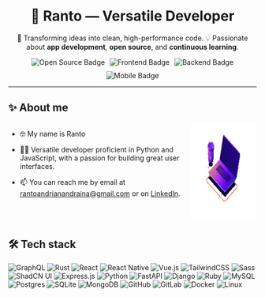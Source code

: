 <div align="center">
  <h1>👋  Ranto — Versatile Developer</h1>
  
  <p>🚀 Transforming ideas into clean, high-performance code. 💡 Passionate about <b>app development</b>, <b>open source</b>, and <b>continuous learning</b>.</p>
  
  <div style="display: flex; gap: 10px; flex-wrap: wrap; justify-content: center;">
    <img src="https://img.shields.io/badge/Open%20Source-ff69b4?style=for-the-badge&logo=github&logoColor=white" alt="Open Source Badge">
    <img src="https://img.shields.io/badge/Frontend-blue?style=for-the-badge&logo=react&logoColor=white" alt="Frontend Badge">
    <img src="https://img.shields.io/badge/Backend-green?style=for-the-badge&logo=node.js&logoColor=white" alt="Backend Badge">
    <img src="https://img.shields.io/badge/Mobile-orange?style=for-the-badge&logo=android&logoColor=white" alt="Mobile Badge">
  </div>
</div>

---

## ✨ About me

<div style="display: flex; justify-content: space-between;">
  <div>
    <ul>
      <li>
        <p>🤓 My name is Ranto</p>
      </li>
      <li>
        <p>
          👨‍💻 Versatile developer proficient in Python and JavaScript, with a passion for building great user interfaces.
        </p>
      </li>
      <li>
        <p>
          📫 You can reach me by email at
          <a href="mailto:rantoandrianandraina@gmail.com">rantoandrianandraina@gmail.com</a>
          or on
          <a href="https://www.linkedin.com/in/rantoandrianandraina/">LinkedIn</a>.
        </p>
      </li>
    </ul>
  </div>
  <div align="center">
    <img height="200" src="./animation/pc-animate.gif" alt="PC Animation" />
  </div>
</div>

## 🛠️ Tech stack

![GraphQL](https://img.shields.io/badge/-GraphQL-E10098?logo=graphql&logoColor=white) ![Rust](https://img.shields.io/badge/rust-%23000000.svg?logo=rust&logoColor=white) ![React](https://img.shields.io/badge/react-%2320232a.svg?logo=react&logoColor=%2361DAFB) ![React Native](https://img.shields.io/badge/React_Native-%2320232A.svg?logo=react&logoColor=%2361DAFB) ![Vue.js](https://img.shields.io/badge/vue.js-%2335495e.svg?logo=vuedotjs&logoColor=%234FC08D) ![TailwindCSS](https://img.shields.io/badge/tailwindcss-%2338B2AC.svg?logo=tailwindcss&logoColor=white) ![Sass](https://img.shields.io/badge/Sass-%23CC6699.svg?logo=sass&logoColor=white) ![ShadCN UI](https://img.shields.io/badge/ShadCN_UI-%23000000.svg?style=flat&logo=vercel&logoColor=white) ![Express.js](https://img.shields.io/badge/express.js-%23404d59.svg?logo=express&logoColor=white) ![Python](https://img.shields.io/badge/python-%2314354C.svg?logo=python&logoColor=white) ![FastAPI](https://img.shields.io/badge/FastAPI-005571?&logo=fastapi&logoColor=white) ![Django](https://img.shields.io/badge/django-%23092E20.svg?logo=django&logoColor=white) ![Ruby](https://img.shields.io/badge/ruby-%23CC342D.svg?logo=ruby&logoColor=white) ![MySQL](https://img.shields.io/badge/mysql-%2300f.svg?logo=mysql&logoColor=white) ![Postgres](https://img.shields.io/badge/postgres-%23316192.svg?logo=postgresql&logoColor=white) ![SQLite](https://img.shields.io/badge/sqlite-%2307405e.svg?logo=sqlite&logoColor=white) ![MongoDB](https://img.shields.io/badge/mongodb-%.svg?logo=mongodb&logoColor=white) ![GitHub](https://img.shields.io/badge/github-%23121011.svg?logo=github&logoColor=white) ![GitLab](https://img.shields.io/badge/gitlab-%23181717.svg?logo=gitlab&logoColor=white) ![Docker](https://img.shields.io/badge/docker-%230db7ed.svg?logo=docker&logoColor=white) ![Linux](https://img.shields.io/badge/Linux-FCC624?logo=linux&logoColor=black)
